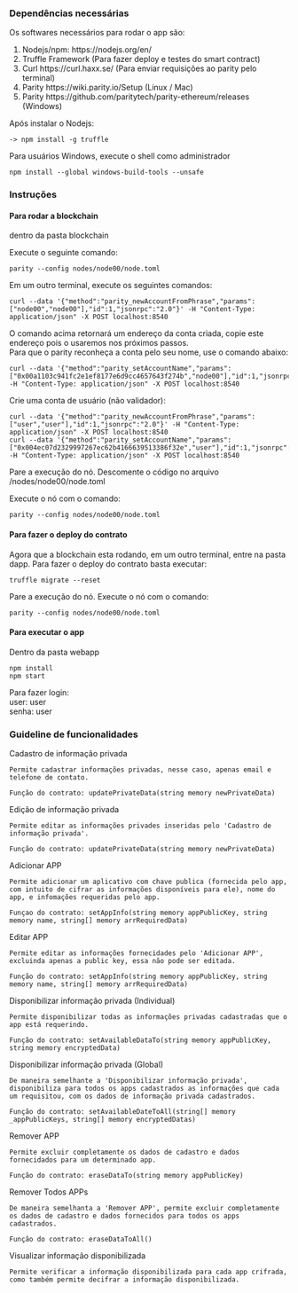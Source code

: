﻿### Dependências necessárias

Os softwares necessários para rodar o app são:

<ol>
    <li> Nodejs/npm: https://nodejs.org/en/</li>
    <li> Truffle Framework (Para fazer deploy e testes do smart contract)</li>
    <li> Curl https://curl.haxx.se/ (Para enviar requisições ao parity pelo terminal) </li>
     <li> Parity https://wiki.parity.io/Setup (Linux / Mac) </li>
    <li> Parity https://github.com/paritytech/parity-ethereum/releases (Windows) </li>
</ol>

Após instalar o Nodejs: <br>

    -> npm install -g truffle

Para usuários Windows, execute o shell como administrador <br>
    
    npm install --global windows-build-tools --unsafe

### Instruções

#### Para rodar a blockchain

dentro da pasta blockchain <br>

Execute o seguinte comando: <br>

    parity --config nodes/node00/node.toml 

Em um outro terminal, execute os seguintes comandos: <br>

    curl --data '{"method":"parity_newAccountFromPhrase","params":["node00","node00"],"id":1,"jsonrpc":"2.0"}' -H "Content-Type: application/json" -X POST localhost:8540

O comando acima retornará um endereço da conta criada, copie este endereço pois o usaremos nos próximos passos. <br>
Para que o parity reconheça a conta pelo seu nome, use o comando abaixo: <br>

    curl --data '{"method":"parity_setAccountName","params":["0x00a1103c941fc2e1ef8177e6d9cc4657643f274b","node00"],"id":1,"jsonrpc":"2.0"}' -H "Content-Type: application/json" -X POST localhost:8540

Crie uma conta de usuário (não validador):

    curl --data '{"method":"parity_newAccountFromPhrase","params":["user","user"],"id":1,"jsonrpc":"2.0"}' -H "Content-Type: application/json" -X POST localhost:8540
    curl --data '{"method":"parity_setAccountName","params":["0x004ec07d2329997267ec62b4166639513386f32e","user"],"id":1,"jsonrpc":"2.0"}' -H "Content-Type: application/json" -X POST localhost:8540

Pare a execução do nó. Descomente o código no arquivo /nodes/node00/node.toml <br>

Execute o nó com o comando: <br>

    parity --config nodes/node00/node.toml

#### Para fazer o deploy do contrato

Agora que a blockchain esta rodando, em um outro terminal, entre na pasta dapp. Para fazer o deploy do contrato basta executar: <br>

    truffle migrate --reset

Pare a execução do nó. Execute o nó com o comando: <br>

    parity --config nodes/node00/node.toml

#### Para executar o app

Dentro da pasta webapp <br>

    npm install
    npm start

Para fazer login: <br>
user: user <br>
senha: user<br>

### Guideline de funcionalidades 

Cadastro de informação privada

    Permite cadastrar informações privadas, nesse caso, apenas email e telefone de contato.
    
    Função do contrato: updatePrivateData(string memory newPrivateData)

Edição de informação privada

    Permite editar as informações privades inseridas pelo 'Cadastro de informação privada'.

    Função do contrato: updatePrivateData(string memory newPrivateData)

Adicionar APP
    
    Permite adicionar um aplicativo com chave publica (fornecida pelo app, com intuito de cifrar as informações disponíveis para ele), nome do app, e infomações requeridas pelo app.

    Funçao do contrato: setAppInfo(string memory appPublicKey, string memory name, string[] memory arrRequiredData)

Editar APP

    Permite editar as informações fornecidades pelo 'Adicionar APP', excluinda apenas a public key, essa não pode ser editada.

    Função do contrato: setAppInfo(string memory appPublicKey, string memory name, string[] memory arrRequiredData)

Disponibilizar informação privada (Individual)

    Permite disponibilizar todas as informações privadas cadastradas que o app está requerindo.

    Função do contrato: setAvailableDataTo(string memory appPublicKey, string memory encryptedData)

Disponibilizar informação privada (Global)

    De maneira semelhante a 'Disponibilizar informação privada', disponibiliza para todos os apps cadastrados as informações que cada um requisitou, com os dados de informação privada cadastrados.

    Função do contrato: setAvailableDateToAll(string[] memory _appPublicKeys, string[] memory encryptedDatas)

Remover APP

    Permite excluir completamente os dados de cadastro e dados fornecidados para um determinado app.

    Função do contrato: eraseDataTo(string memory appPublicKey)

Remover Todos APPs

    De maneira semelhanta a 'Remover APP', permite excluir completamente os dados de cadastro e dados fornecidos para todos os apps cadastrados.

    Função do contrato: eraseDataToAll()

Visualizar informação disponibilizada

    Permite verificar a informação disponibilizada para cada app crifrada, como também permite decifrar a informação disponibilizada.